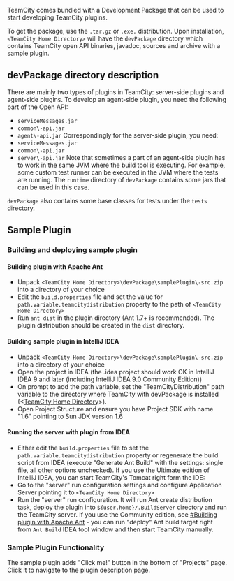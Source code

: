[//]: # (title: Bundled Development Package)
[//]: # (auxiliary-id: Bundled+Development+Package.html)



TeamCity comes bundled with a Development Package that can be used to start developing TeamCity plugins.

To get the package, use the `.tar.gz` or `.exe.` distribution. Upon installation, `<TeamCity Home Directory>` will have the `devPackage` directory which contains TeamCity open API binaries, javadoc, sources and archive with a sample plugin.

## devPackage directory description

There are mainly two types of plugins in TeamCity: server\-side plugins and agent\-side plugins. To develop an agent\-side plugin, you need the following part of the Open API:
* `serviceMessages.jar`
* `common\-api.jar`
* `agent\-api.jar`
Correspondingly for the server\-side plugin, you need:
* `serviceMessages.jar`
* `common\-api.jar`
* `server\-api.jar`
Note that sometimes a part of an agent\-side plugin has to work in the same JVM where the build tool is executing. For example, some custom test runner can be executed in the JVM where the tests are running. The `runtime` directory of `devPackage` contains some jars that can be used in this case.

`devPackage` also contains some base classes for tests under the `tests` directory.

## Sample Plugin

### Building and deploying sample plugin

#### Building plugin with Apache Ant
* Unpack `<TeamCity Home Directory>\devPackage\samplePlugin\-src.zip` into a directory of your choice
* Edit the `build.properties` file and set the value for `path.variable.teamcitydistribution` property to the path of `<TeamCity Home Directory>`
* Run `ant dist` in the plugin directory (Ant 1.7\+ is recommended). The plugin distribution should be created in the `dist` directory.
#### Building sample plugin in IntelliJ IDEA
* Unpack `<TeamCity Home Directory>\devPackage\samplePlugin\-src.zip` into a directory of your choice
* Open the project in IDEA (the .idea project should work OK in IntelliJ IDEA 9 and later (including IntelliJ IDEA 9.0 Community Edition))
* On prompt to add the path variable, set the "TeamCityDistribution" path variable to the directory where TeamCity with devPackage is installed (&lt;[TeamCity Home Directory](https://www.jetbrains.com/help/teamcity/?teamcity-home-directory)&gt;).
* Open Project Structure and ensure you have Project SDK with name "1.6" pointing to Sun JDK version 1.6
#### Running the server with plugin from IDEA
* Either edit the `build.properties` file to set the `path.variable.teamcitydistribution` property or regenerate the build script from IDEA (execute "Generate Ant Build" with the settings: single file, all other options unchecked).
If you use the Ultimate edition of IntelliJ IDEA, you can start TeamCity's Tomcat right form the IDE:
* Go to the "server" run configuration settings and configure Application Server pointing it to `<TeamCity Home Directory>`
* Run the "server" run configuration. It will run Ant create distribution task, deploy the plugin into `${user.home}/.BuildServer` directory and run the TeamCity server.
If you use the Community edition, see [#Building plugin with Apache Ant]() \- you can run "deploy" Ant build target right from `Ant Build` IDEA tool window and then start TeamCity manually.

### Sample Plugin Functionality

The sample plugin adds "Click me!" button in the bottom of "Projects" page. Click it to navigate to the plugin description page.
